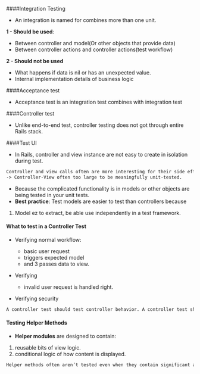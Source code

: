 ####Integration Testing

- An integration is named for combines more than one unit.

**1 - Should be used**:
- Between controller and model(Or other objects that provide data)
- Between controller actions and controller actions(test workflow)

**2 - Should not be used**

- What happens if data is nil or has an unexpected value.
- Internal implementation details of business logic

####Acceptance test

- Acceptance test is an integration test combines with integration test


####Controller test

- Unlike end-to-end test, controller testing does not got through entire Rails stack.

####Test UI

- In Rails, controller and view instance are not easy to create in isolation during test.

```html
Controller and view calls often are more interesting for their side effects than for the value they return
-> Controller-View often too large to be meaningfully unit-tested.
```

- Because the complicated functionality is in models or other objects are being tested in your unit tests.
- **Best practice**: Test models are easier to test than controllers because
 1) Model ez to extract, be able use independently in a test framework.


#### What to test in a Controller Test

- Verifying normal workflow: 
     - basic user request
     - triggers expected model 
     - and 3 passes data to view.

- Verifying 
     - invalid user request is handled right.

- Verifying security

```html
A controller test should test controller behavior. A controller test should not fail because of problems in the model.
```

#### Testing Helper Methods

- **Helper modules** are designed to contain:
1) reusable bits of view logic.
2) conditional logic  of how content is displayed.

```html
Helper methods often aren’t tested even when they contain significant amounts of logic.
```




